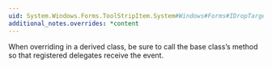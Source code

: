 ```yaml
---
uid: System.Windows.Forms.ToolStripItem.System#Windows#Forms#IDropTarget#OnDragOver(System.Windows.Forms.DragEventArgs)
additional_notes.overrides: *content
---
```


<p>When overriding <xref href="System.Windows.Forms.ToolStripItem.System#Windows#Forms#IDropTarget#OnDragOver(System.Windows.Forms.DragEventArgs)"></xref> in a derived class, be sure to call the base class’s <xref href="System.Windows.Forms.ToolStripItem.System#Windows#Forms#IDropTarget#OnDragOver(System.Windows.Forms.DragEventArgs)"></xref> method so that registered delegates receive the event.</p>



